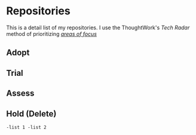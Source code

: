 # Repositories

This is a detail list of my repositories.  I use the ThoughtWork's *Tech Radar* method of prioritizing [*areas of focus*](areas.md)  

## Adopt
## Trial
## Assess
## Hold (Delete)

`
-list 1
-list 2
`